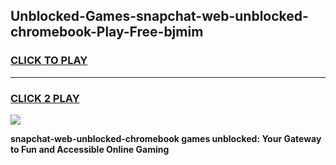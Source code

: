 
## Unblocked-Games-snapchat-web-unblocked-chromebook-Play-Free-bjmim
<h3>
<a href="https://premium76.site?title=snapchat-web-unblocked-chromebook&ref=21A">CLICK TO PLAY</a></h3>
<hr>

<h3>
<a href="https://premium76.site?title=snapchat-web-unblocked-chromebook&ref=21A">CLICK 2 PLAY</a>
  
</h3>

<a href="https://premium76.site?title=snapchat-web-unblocked-chromebook&ref=21A"><img src="https://clearcache.store/games.png"></a>


**snapchat-web-unblocked-chromebook games unblocked: Your Gateway to Fun and Accessible Online Gaming**

